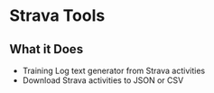 # Strava Tools

## What it Does
- Training Log text generator from Strava activities
- Download Strava activities to JSON or CSV